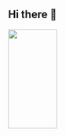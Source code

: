 ## Hi there 👋

<!--
**hhe5361/hhe5361** is a ✨ _special_ ✨ repository because its `README.md` (this file) appears on your GitHub profile.

Here are some ideas to get you started:

- 🔭 I’m currently working on ...
- 🌱 I’m currently learning ...
- 👯 I’m looking to collaborate on ...
- 🤔 I’m looking for help with ...
- 💬 Ask me about ...
- 📫 How to reach me: ...
- 😄 Pronouns: ...
- ⚡ Fun fact: ...
-->

<a href="https://github.com/hhe5361/gitanimals">
  <img src="https://render.gitanimals.org/lines/{username}?pet-id=637946266874889705" width="100" height="200"/>
</a>
